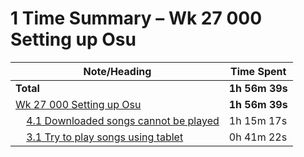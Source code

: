 # 1 Time Summary – Wk 27 000 Setting up Osu

|Note/Heading|Time Spent|
|------------|----------|
|**Total**|**1h 56m 39s**|
|[Wk 27 000 Setting up Osu](../../../../../../lan/topics/gaming/entries/weekly/2025/Wk%2027%20000%20Setting%20up%20Osu.md)|**1h 56m 39s**|
|    [4.1 Downloaded songs cannot be played](../../../../../../lan/topics/gaming/entries/weekly/2025/Wk%2027%20000%20Setting%20up%20Osu.md#41-downloaded-songs-cannot-be-played)|1h 15m 17s|
|    [3.1 Try to play songs using tablet](../../../../../../lan/topics/gaming/entries/weekly/2025/Wk%2027%20000%20Setting%20up%20Osu.md#31-try-to-play-songs-using-tablet)|0h 41m 22s|
